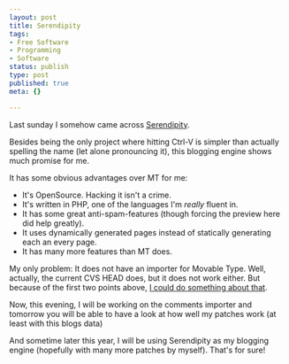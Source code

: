 ```yaml
---
layout: post
title: Serendipity
tags:
- Free Software
- Programming
- Software
status: publish
type: post
published: true
meta: {}

---
```

<p>Last sunday I somehow came across <a href="http://www.s9y.org/">Serendipity</a>.</p>
<p>Besides being the only project where hitting Ctrl-V is simpler than actually spelling the name (let alone pronouncing it), this blogging engine shows much promise for me.</p>
<p>It has some obvious advantages over MT for me:</p>
<ul>
 <li>It's OpenSource. Hacking it isn't a crime.</li>
 <li>It's written in PHP, one of the languages I'm <em>really</em> fluent in.</li>
 <li>It has some great anti-spam-features (though forcing the preview here did help greatly).</li>
 <li>It uses dynamically generated pages instead of statically generating each an every page.</li>
  <li>It has many more features than MT does.</li>
</ul>
<p>My only problem: It does not have an importer for Movable Type. Well, actually, the current CVS HEAD does, but it does not work either. But because of the first two points above, <a href="http://sourceforge.net/mailarchive/forum.php?thread_id=6270930&forum_id=31275">I could do something about that</a>.</p>
<p>Now, this evening, I will be working on the comments importer and tomorrow you will be able to have a look at how well my patches work (at least with this blogs data)</p>
<p>And sometime later this year, I will be using Serendipity as my blogging engine (hopefully with many more patches by myself). That's for sure!</p>
